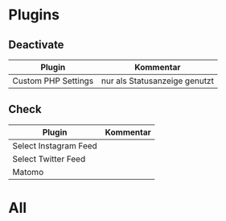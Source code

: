 # Plugins


## Deactivate

|Plugin|Kommentar|
|--|--|
|Custom PHP Settings|nur als Statusanzeige genutzt|




## Check

|Plugin|Kommentar|
|--|--|
|Select Instagram Feed||
|Select Twitter Feed||
|Matomo||



# All 
